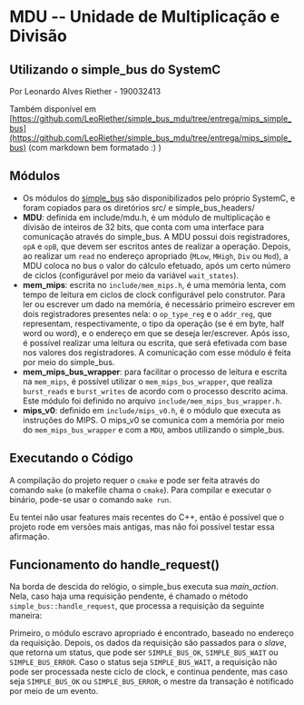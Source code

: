 # MDU -- Unidade de Multiplicação e Divisão
## Utilizando o simple_bus do SystemC

Por Leonardo Alves Riether - 190032413

Também disponível em [https://github.com/LeoRiether/simple_bus_mdu/tree/entrega/mips_simple_bus](https://github.com/LeoRiether/simple_bus_mdu/tree/entrega/mips_simple_bus) (com markdown bem formatado :) )

## Módulos
- Os módulos do [simple_bus](https://github.com/systemc/systemc-2.3/tree/master/examples/sysc/simple_bus) são disponibilizados pelo próprio SystemC, e foram copiados para os diretórios src/ e simple_bus_headers/
- **MDU**: definida em include/mdu.h, é um módulo de multiplicação e divisão de inteiros de 32 bits, que conta com uma interface para comunicação através do simple_bus. A MDU possui dois registradores, `opA` e `opB`, que devem ser escritos antes de realizar a operação. Depois, ao realizar um `read` no endereço apropriado (`MLow`, `MHigh`, `Div` ou `Mod`), a MDU coloca no bus o valor do cálculo efetuado, após um certo número de ciclos (configurável por meio da variável `wait_states`).
- **mem_mips**: escrita no `include/mem_mips.h`, é uma memória lenta, com tempo de leitura em ciclos de clock configurável pelo construtor. Para ler ou escrever um dado na memória, é necessário primeiro escrever em dois registradores presentes nela: o `op_type_reg` e o `addr_reg`, que representam, respectivamente, o tipo da operação (se é em byte, half word ou word), e o endereço em que se deseja ler/escrever. Após isso, é possível realizar uma leitura ou escrita, que será efetivada com base nos valores dos registradores. A comunicação com esse módulo é feita por meio do simple_bus.
- **mem_mips_bus_wrapper**: para facilitar o processo de leitura e escrita na `mem_mips`, é possível utilizar o `mem_mips_bus_wrapper`, que realiza `burst_reads` e `burst_writes` de acordo com o processo descrito acima. Este módulo foi definido no arquivo `include/mem_mips_bus_wrapper.h`.
- **mips_v0**: definido em `include/mips_v0.h`, é o módulo que executa as instruções do MIPS. O mips_v0 se comunica com a memória por meio do `mem_mips_bus_wrapper` e com a `MDU`, ambos utilizando o simple_bus.

## Executando o Código
A compilação do projeto requer o `cmake` e pode ser feita através do comando
`make` (o makefile chama o `cmake`). Para compilar e executar o binário, pode-se
usar o comando `make run`.

Eu tentei não usar features mais recentes do C++, então é possível que o projeto
rode em versões mais antigas, mas não foi possível testar essa afirmação.

## Funcionamento do handle_request()
Na borda de descida do relógio, o simple_bus executa sua *main_action*.
Nela, caso haja uma requisição pendente, é chamado o método `simple_bus::handle_request`, que processa a requisição da seguinte maneira:

Primeiro, o módulo escravo apropriado é encontrado, baseado no endereço da requisição.
Depois, os dados da requisição são passados para o *slave*, que retorna um status, que pode ser `SIMPLE_BUS_OK`, `SIMPLE_BUS_WAIT` ou `SIMPLE_BUS_ERROR`. Caso o status seja `SIMPLE_BUS_WAIT`, a requisição não pode ser processada neste ciclo de clock, e continua pendente, mas caso seja `SIMPLE_BUS_OK` ou `SIMPLE_BUS_ERROR`, o mestre da transação é notificado por meio de um evento.
